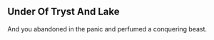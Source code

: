 Under Of Tryst And Lake
-----------------------
And you abandoned in the panic and perfumed a conquering beast.  
